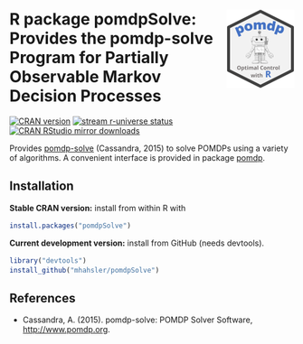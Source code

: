 # <img src='man/figures/logo.svg' align="right" height="139" /> R package pomdpSolve: Provides the pomdp-solve Program for Partially Observable Markov Decision Processes

[![CRAN
version](http://www.r-pkg.org/badges/version/pomdpSolve)](https://CRAN.R-project.org/package=pomdpSolve)
[![stream r-universe
status](https://mhahsler.r-universe.dev/badges/pomdpSolve)](https://mhahsler.r-universe.dev/ui#package:pomdpSolve)
[![CRAN RStudio mirror
downloads](http://cranlogs.r-pkg.org/badges/grand-total/pomdpSolve)](https://CRAN.R-project.org/package=pomdpSolve)


Provides [pomdp-solve](http://www.pomdp.org/code/) (Cassandra, 2015) to solve POMDPs using
a variety of algorithms.
A convenient interface is provided in package [pomdp](https://github.com/mhahsler/pomdp). 


## Installation

__Stable CRAN version:__ install from within R with
```R
install.packages("pomdpSolve")
```
__Current development version:__ install from GitHub (needs devtools).
```R 
library("devtools")
install_github("mhahsler/pomdpSolve")
```

## References

* Cassandra, A. (2015). pomdp-solve: POMDP Solver Software, http://www.pomdp.org.

